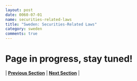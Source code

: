 ```yaml
---
layout: post
date: 0060-07-01
name: securities-related-laws
title: "Sweden: Securities-Related Laws"
category: sweden
comments: true
---
```


# Page in progress, stay tuned!




| **[Previous Section](https://neo-project.github.io/global-blockchain-compliance-hub//sweden/sweden-laws-token-sales.html)** | **[Next Section](https://neo-project.github.io/global-blockchain-compliance-hub//sweden/sweden-privacy-and-data-protection.html)** |
